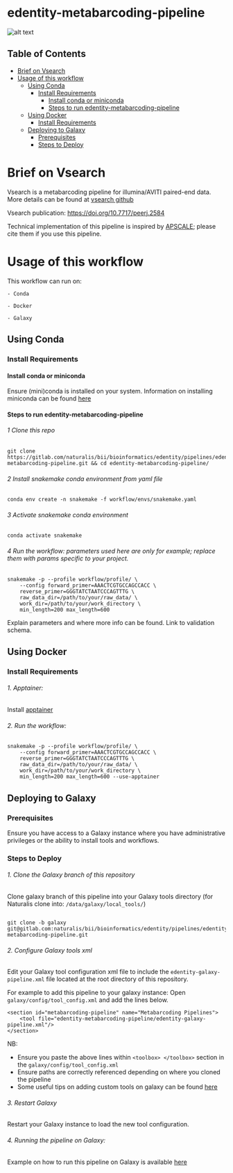 # edentity-metabarcoding-pipeline

![alt text](dag.png)

## Table of Contents

- [Brief on Vsearch](#brief-on-vsearch)
- [Usage of this workflow](#usage-of-this-workflow)
    - [Using Conda](#using-conda)
        - [Install Requirements](#install-requirements)
            - [Install conda or miniconda](#install-conda-or-miniconda)
            - [Steps to run edentity-metabarcoding-pipeline](#steps-to-run-edentity-metabarcoding-pipeline)
    - [Using Docker](#using-docker)
        - [Install Requirements](#install-requirements-1)
    - [Deploying to Galaxy](#deploying-to-galaxy)
        - [Prerequisites](#prerequisites)
        - [Steps to Deploy](#steps-to-deploy)

# Brief on Vsearch

Vsearch is a metabarcoding pipeline for illumina/AVITI paired-end data. More details can be found at [vsearch github](https://github.com/torognes/vsearch)


Vsearch publication: https://doi.org/10.7717/peerj.2584

Technical implementation of this pipeline is inspired by [APSCALE]( https://doi.org/10.1093/bioinformatics/btac588); please cite them if you use this pipeline.

# Usage of this workflow

This workflow can run on:

    - Conda

    - Docker 

    - Galaxy


## Using Conda

### Install Requirements

#### Install conda or miniconda
Ensure (mini)conda is installed on your system. Information on installing miniconda can be found [here](https://docs.anaconda.com/miniconda/)


#### Steps to run  edentity-metabarcoding-pipeline

###### 1 Clone this repo

```
git clone https://gitlab.com/naturalis/bii/bioinformatics/edentity/pipelines/edentity-metabarcoding-pipeline.git && cd edentity-metabarcoding-pipeline/

```

###### 2 Install snakemake conda environment from yaml file 
```
conda env create -n snakemake -f workflow/envs/snakemake.yaml
```


###### 3 Activate snakemake conda environment

```
conda activate snakemake
```


###### 4 Run the workflow: parameters used here are only for example; replace them with params specific to your project.

```
snakemake -p --profile workflow/profile/ \
    --config forward_primer=AAACTCGTGCCAGCCACC \
    reverse_primer=GGGTATCTAATCCCAGTTTG \
    raw_data_dir=/path/to/your/raw_data/ \
    work_dir=/path/to/your/work_directory \
    min_length=200 max_length=600 
```

Explain parameters and where more info can be found. Link to validation schema.

## Using Docker

### Install Requirements

###### 1. Apptainer:
Install [apptainer](https://apptainer.org/docs/user/latest/quick_start.html#installation)



###### 2. Run the workflow:

```
snakemake -p --profile workflow/profile/ \
    --config forward_primer=AAACTCGTGCCAGCCACC \
    reverse_primer=GGGTATCTAATCCCAGTTTG \
    raw_data_dir=/path/to/your/raw_data/ \
    work_dir=/path/to/your/work_directory \
    min_length=200 max_length=600 --use-apptainer
```

## Deploying to Galaxy

### Prerequisites

Ensure you have access to a Galaxy instance where you have administrative privileges or the ability to install tools and workflows.

### Steps to Deploy

###### 1. Clone the Galaxy branch of this repository
Clone galaxy branch of this pipeline into your Galaxy tools directory (for Naturalis clone into: `/data/galaxy/local_tools/`)

```

git clone -b galaxy git@gitlab.com:naturalis/bii/bioinformatics/edentity/pipelines/edentity-metabarcoding-pipeline.git

```

###### 2. Configure Galaxy tools xml
Edit your Galaxy tool configuration xml file to include the `edentity-galaxy-pipeline.xml` file located at the root directory of this repository.

For example to add this pipeline to your galaxy instance: Open `galaxy/config/tool_config.xml`  and add the lines below.

```
<section id="metabarcoding-pipeline" name="Metabarcoding Pipelines">
    <tool file="edentity-metabarcoding-pipeline/edentity-galaxy-pipeline.xml"/>
</section>

```

NB: 
- Ensure you paste the above lines within `<toolbox> </toolbox>` section in the `galaxy/config/tool_config.xml`
- Ensure paths are correctly referenced depending on where you cloned the pipeline 
- Some useful tips on adding custom tools on galaxy can be found [here](https://galaxyproject.org/admin/tools/add-tool-tutorial/)


###### 3. Restart Galaxy

Restart your Galaxy instance to load the new tool configuration.


###### 4. Running the pipeline on Galaxy:
Example on how to run this pipeline on Galaxy is available [here](https://gitlab.com/naturalis/bii/bioinformatics/edentity/pipelines/edentity-metabarcoding-pipeline/-/wikis/eDentity-metabarcoding-pipeline)


